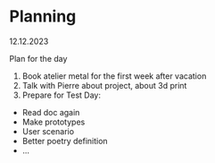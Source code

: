 # Planning

12.12.2023

Plan for the day

1. Book atelier metal for the first week after vacation
2. Talk with Pierre about project, about 3d print 
3. Prepare for Test Day:

- Read doc again
- Make prototypes
- User scenario 
- Better poetry definition
- ... 